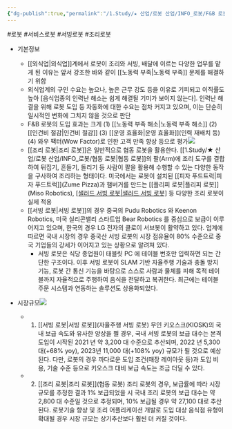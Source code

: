 ```yaml
---
{"dg-publish":true,"permalink":"/1.Study/★ 산업/로봇 산업/INFO_로봇/F&B 로봇/","created":"2024-11-20T21:02:28.010+09:00","updated":"2025-06-25T11:16:45.979+09:00"}
---
```


#로봇 #서비스로봇 #서빙로봇 #조리로봇


- 기본정보
	- [[외식업\|외식업]]계에서 로봇이 조리와 서빙, 배달에 이르는 다양한 업무를 맡게 된 이유는 앞서 강조한 바와 같이 [[노동력 부족\|노동력 부족]] 문제를 해결하기 위함
	- 외식업계의 구인 수요는 높으나, 높은 근무 강도 등을 이유로 기피되고 이직률도 높아 [음식업종의 인력난 해소는 쉽게 해결될 기미가 보이지 않는다]. 인력난 해결을 위해 로봇 도입 등 자동화에 대한 수요는 점차 커지고 있으며, 이는 단순히 일시적인 변화에 그치지 않을 것으로 판단
	- F&B 로봇의 도입 효과는 크게 (1) [[노동력 부족 해소\|노동력 부족 해소]] (2) [[인건비 절감\|인건비 절감]] (3) [[운영 효율화\|운영 효율화]](인력 재배치 등) (4) 와우 팩터(Wow Factor)로 인한 고객 만족 향상 등으로 평가![](https://i.imgur.com/N2spro8.png)
	- [[조리 로봇\|조리 로봇]]은 일반적으로 협동 로봇을 활용한다. [[1.Study/★ 산업/로봇 산업/INFO_로봇/협동 로봇\|협동 로봇]]의 팔(Arm)에 조리 도구를 결합하여 뒤집기, 흔들기, 돌리기 등 사람이 팔을 활용해 수행할 수 있는 다양한 동작을 구사하여 조리하는 형태이다. 미국에서는 로봇이 설치된 [[피자 푸드트럭\|피자 푸드트럭]](Zume Pizza)과 햄버거를 만드는 [[플리피 로봇\|플리피 로봇]](Miso Robotics), [[샐러드 서빙 로봇\|샐러드 서빙 로봇]](Chowbotics) 등 다양한 조리 로봇이 실제 적용
	- [[서빙 로봇\|서빙 로봇]]의 경우 중국의 Pudu Robotics 와 Keenon Robotics, 미국 실리콘밸리 스타트업 Bear Robotics 를 중심으로 보급이 이루어지고 있으며, 한국의 경우 LG 전자의 클로이 서브봇이 활약하고 있다. 업계에 따르면 국내 시장의 경우 중국산 서빙 로봇의 시장 점유율이 80% 수준으로 중국 기업들의 강세가 이어지고 있는 상황으로 알려져 있다.
		- 서빙 로봇은 식당 종업원이 태블릿 PC 에 테이블 번호만 입력하면 되는 간단한 구조이다. 이후 서빙 로봇이 SLAM 기반 자율주행 기술과 충돌 방지 기능, 로봇 간 통신 기능을 바탕으로 스스로 사람과 물체를 피해 목적 테이블까지 자율적으로 주행하여 음식을 전달하고 복귀한다. 최근에는 테이블 주문 시스템과 연동하는 솔루션도 상용화되었다.



- 시장규모![](https://i.imgur.com/FHCX5WU.png)
	- 1) [[서빙 로봇\|서빙 로봇]](자율주행 서빙 로봇) 무인 키오스크(KIOSK)의 국내 보급 속도와 유사한 양상을 띌 경우, 국내 서빙 로봇의 보급 대수는 본격 도입이 시작된 2021 년 약 3,200 대 수준으로 추산되며, 2022 년 5,300 대(+68% yoy), 2023년 11,000 대(+108% yoy) 규모가 될 것으로 예상된다. 다만, 로봇의 경우 까다로운 도입 조건(매장 레이아웃 등)과 도입 비용, 기술 수준 등으로 키오스크 대비 보급 속도는 조금 더딜 수 있다.
	- 2) [[조리 로봇\|조리 로봇]](협동 로봇) 조리 로봇의 경우, 보급률에 따라 시장 규모를 추정한 결과 1% 보급되었을 시 국내 조리 로봇의 보급 대수는 약 2,800 대 수준일 것으로 추정되며, 10% 보급될 경우 약 27,100 대로 추산된다. 로봇기술 향상 및 조리 어플리케이션 개발로 도입 대상 음식점 유형이 확대될 경우 시장 규모는 상기추산보다 훨씬 더 커질 것이다.

